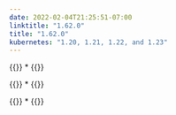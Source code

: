 ```yaml
---
date: 2022-02-04T21:25:51-07:00
linktitle: "1.62.0"
title: "1.62.0"
kubernetes: "1.20, 1.21, 1.22, and 1.23"
---
```


{{<features>}}
*
{{</features>}}

{{<changes>}}
*
{{</changes>}}

{{<fixes>}}
*
{{</fixes>}}
